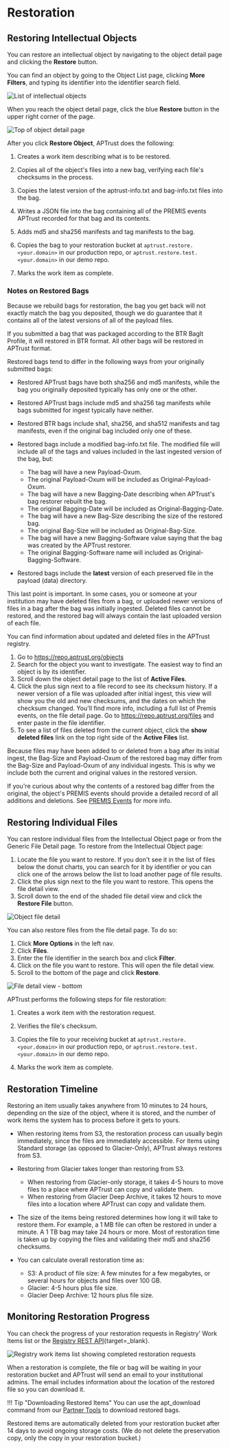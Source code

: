 # Restoration

## Restoring Intellectual Objects

You can restore an intellectual object by navigating to the object detail page and clicking the __Restore__ button.

You can find an object by going to the Object List page, clicking __More Filters__, and typing its identifier into the identifier search field.

![List of intellectual objects](../img/registry/ObjectsList.png)

When you reach the object detail page, click the blue __Restore__ button in the upper right corner of the page.

![Top of object detail page](../img/registry/ObjectDetailTop.png)

After you click __Restore Object__, APTrust does the following:

1. Creates a work item describing what is to be restored.

1. Copies all of the object's files into a new bag, verifying each file's checksums in the process.

1. Copies the latest version of the aptrust-info.txt and bag-info.txt files into the bag.

1. Writes a JSON file into the bag containing all of the PREMIS events APTrust recorded for that bag and its contents.

1. Adds md5 and sha256 manifests and tag manifests to the bag.

1. Copies the bag to your restoration bucket at `aptrust.restore.<your.domain>` in our production repo, or `aptrust.restore.test.<your.domain>` in our demo repo.

1. Marks the work item as complete.


### Notes on Restored Bags

Because we rebuild bags for restoration, the bag you get back will not exactly match the bag you deposited, though we do guarantee that it contains all of the latest versions of all of the payload files.

If you submitted a bag that was packaged according to the BTR BagIt Profile, it will restored
in BTR format. All other bags will be restored in APTrust format. 

Restored bags tend to differ in the following ways from your originally submitted bags:

* Restored APTrust bags have both sha256 and md5 manifests, while the bag you originally deposited typically has only one or the other.

* Restored APTrust bags include md5 and sha256 tag manifests while bags submitted for ingest typically have neither.

* Restored BTR bags include sha1, sha256, and sha512 manifests and tag manifests, even if the original bag included only one of these.

* Restored bags include a modified bag-info.txt file. The modified file will include all of the tags and values included in the last ingested version of the bag, but:

    * The bag will have a new Payload-Oxum.
    * The original Payload-Oxum will be included as Original-Payload-Oxum.
    * The bag will have a new Bagging-Date describing when APTrust's bag restorer rebuilt the bag.
    * The original Bagging-Date will be included as Original-Bagging-Date.
    * The bag will have a new Bag-Size describing the size of the restored bag.
    * The original Bag-Size will be included as Original-Bag-Size.
    * The bag will have a new Bagging-Software value saying that the bag was created by the APTrust restorer.
    * The original Bagging-Software name will included as Original-Bagging-Software.

* Restored bags include the __latest__ version of each preserved file in the payload (data) directory.

This last point is important. In some cases, you or someone at your institution may have deleted files from a bag, or uploaded newer versions of files in a bag after the bag was initially ingested. Deleted files cannot be restored, and the restored bag will always contain the last uploaded version of each file.

You can find information about updated and deleted files in the APTrust registry.

1. Go to https://repo.aptrust.org/objects
2. Search for the object you want to investigate. The easiest way to find an object is by its identifier.
3. Scroll down the object detail page to the list of **Active Files**.
4. Click the plus sign next to a file record to see its checksum history. If a newer version of a file was uploaded after initial ingest, this view will show you the old and new checksums, and the dates on which the checksum changed. You'll find more info, including a full list of Premis events, on the file detail page. Go to https://repo.aptrust.org/files and enter paste in the file identifier.
4. To see a list of files deleted from the current object, click the **show deleted files** link on the top right side of the **Active Files** list.

Because files may have been added to or deleted from a bag after its initial ingest, the Bag-Size and Payload-Oxum of the restored bag may differ from the Bag-Size and Payload-Oxum of any individual ingests. This is why we include both the current and original values in the restored version.

If you're curious about why the contents of a restored bag differ from the original, the object's PREMIS events should provide a detailed record of all additions and deletions. See [PREMIS Events](/registry/events) for more info.

## Restoring Individual Files

You can restore individual files from the Intellectual Object page or from the Generic File Detail page. To restore from the Intellectual Object page:

1. Locate the file you want to restore. If you don't see it in the list of files below the donut charts, you can search for it by identifier or you can click one of the arrows below the list to load another page of file results.
1. Click the plus sign next to the file you want to restore. This opens the file detail view.
1. Scroll down to the end of the shaded file detail view and click the __Restore File__ button.

![Object file detail](../img/registry/ObjectFileDetail.png)


You can also restore files from the file detail page. To do so:

1. Click __More Options__ in the left nav.
1. Click __Files__.
1. Enter the file identifier in the search box and click __Filter__.
1. Click on the file you want to restore. This will open the file detail view.
1. Scroll to the bottom of the page and click __Restore__.

![File detail view - bottom](../img/registry/FileDetailBottom.png)


APTrust performs the following steps for file restoration:

1. Creates a work item with the restoration request.

1. Verifies the file's checksum.

1. Copies the file to your receiving bucket at `aptrust.restore.<your.domain>` in our production repo, or `aptrust.restore.test.<your.domain>` in our demo repo.

1. Marks the work item as complete.

## Restoration Timeline

Restoring an item usually takes anywhere from 10 minutes to 24 hours, depending on the size of the object, where it is stored, and the number of work items the system has to process before it gets to yours.

* When restoring items from S3, the restoration process can usually begin immediately, since the files are immediately accessible. For items using Standard storage (as opposed to Glacier-Only), APTrust always restores from S3.

* Restoring from Glacier takes longer than restoring from S3.
    * When restoring from Glacier-only storage, it takes 4-5 hours to move files to a place where APTrust can copy and validate them.
    * When restoring from Glacier Deep Archive, it takes 12 hours to move files into a location where APTrust can copy and validate them.

* The size of the items being restored determines how long it will take to restore them. For example, a 1 MB file can often be restored in under a minute. A 1 TB bag may take 24 hours or more. Most of restoration time is taken up by copying the files and validating their md5 and sha256 checksums.

* You can calculate overall restoration time as:
    * S3: A product of file size: A few minutes for a few megabytes, or several hours for objects and files over 100 GB.
    * Glacier: 4-5 hours plus file size.
    * Glacier Deep Archive: 12 hours plus file size.

## Monitoring Restoration Progress

You can check the progress of your restoration requests in Registry' Work Items list or the [Registry REST API](https://aptrust.github.io/registry/){target=_blank}.

![Registry work items list showing completed restoration requests](../img/registry/RestorationWorkItems.png)

When a restoration is complete, the file or bag will be waiting in your restoration bucket and APTrust will send an email to your institutional admins. The email includes information about the location of the restored file so you can download it.

!!! Tip "Downloading Restored Items"
    You can use the apt_download command from our [Partner Tools](../partner_tools.md) to download restored bags.

Restored items are automatically deleted from your restoration bucket after 14 days to avoid ongoing storage costs. (We do not delete the preservation copy, only the copy in your restoration bucket.)

